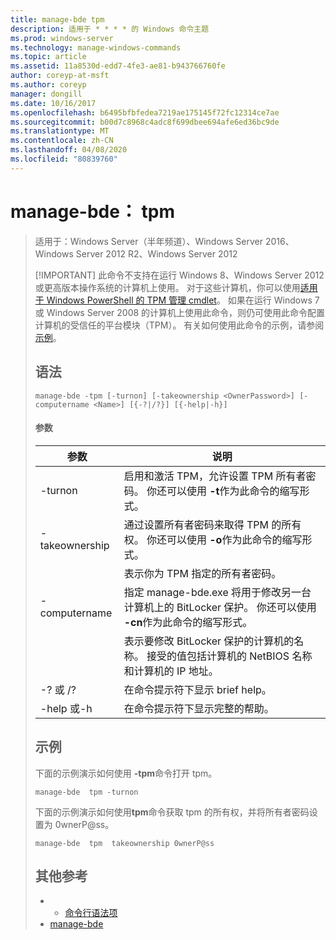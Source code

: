 ```yaml
---
title: manage-bde tpm
description: 适用于 * * * * 的 Windows 命令主题
ms.prod: windows-server
ms.technology: manage-windows-commands
ms.topic: article
ms.assetid: 11a8530d-edd7-4fe3-ae81-b943766760fe
author: coreyp-at-msft
ms.author: coreyp
manager: dongill
ms.date: 10/16/2017
ms.openlocfilehash: b6495bfbfedea7219ae175145f72fc12314ce7ae
ms.sourcegitcommit: b00d7c8968c4adc8f699dbee694afe6ed36bc9de
ms.translationtype: MT
ms.contentlocale: zh-CN
ms.lasthandoff: 04/08/2020
ms.locfileid: "80839760"
---
```

# <a name="manage-bde-tpm"></a>manage-bde： tpm

> 适用于：Windows Server（半年频道）、Windows Server 2016、Windows Server 2012 R2、Windows Server 2012
> 
> [!IMPORTANT]
> 此命令不支持在运行 Windows 8、Windows Server 2012 或更高版本操作系统的计算机上使用。 对于这些计算机，你可以使用[适用于 Windows PowerShell 的 TPM 管理 cmdlet](https://docs.microsoft.com/powershell/module/trustedplatformmodule/)。
> 如果在运行 Windows 7 或 Windows Server 2008 的计算机上使用此命令，则仍可使用此命令配置计算机的受信任的平台模块（TPM）。 有关如何使用此命令的示例，请参阅[示例](#BKMK_Examples)。
> ## <a name="syntax"></a>语法
> ```
> manage-bde -tpm [-turnon] [-takeownership <OwnerPassword>] [-computername <Name>] [{-?|/?}] [{-help|-h}]
> ```
> #### <a name="parameters"></a>参数
> 
> |    参数    |                                                                              说明                                                                               |
> |-----------------|------------------------------------------------------------------------------------------------------------------------------------------------------------------------|
> |     -turnon     |              启用和激活 TPM，允许设置 TPM 所有者密码。 你还可以使用 **-t**作为此命令的缩写形式。              |
> | -takeownership  |                      通过设置所有者密码来取得 TPM 的所有权。 你还可以使用 **-o**作为此命令的缩写形式。                       |
> | <OwnerPassword> |                                                      表示你为 TPM 指定的所有者密码。                                                       |
> |  -computername  | 指定 manage-bde.exe 将用于修改另一台计算机上的 BitLocker 保护。 你还可以使用 **-cn**作为此命令的缩写形式。 |
> |     <Name>      |    表示要修改 BitLocker 保护的计算机的名称。 接受的值包括计算机的 NetBIOS 名称和计算机的 IP 地址。     |
> |    -? 或 /?     |                                                               在命令提示符下显示 brief help。                                                               |
> |   -help 或-h   |                                                             在命令提示符下显示完整的帮助。                                                              |
> 
> ## <a name="examples"></a><a name=BKMK_Examples></a>示例
> 下面的示例演示如何使用 **-tpm**命令打开 tpm。
> ```
> manage-bde  tpm -turnon
> ```
> 下面的示例演示如何使用**tpm**命令获取 tpm 的所有权，并将所有者密码设置为 0wnerP@ss。
> ```
> manage-bde  tpm  takeownership 0wnerP@ss
> ```
> ## <a name="additional-references"></a>其他参考
> -   - [命令行语法项](command-line-syntax-key.md)
> -   [manage-bde](manage-bde.md)
